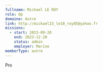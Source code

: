 ```yaml
---
fullname: Mickael LE ROY
role: Op
domaine: Autre
link: http://mickael23_le10_roy85@yahoo.fr
missions:
  - start: 2023-09-20
    end: 2023-12-20
    status: admin
    employer: Marine
memberType: autre
---
```


Pro
